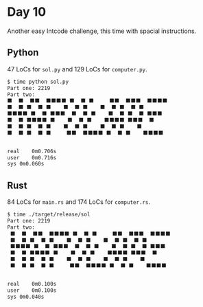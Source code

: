 # Day 10

Another easy Intcode challenge, this time with spacial instructions.

## Python

47 LoCs for `sol.py` and 129 LoCs for `computer.py`.

```bash
$ time python sol.py
Part one: 2219
Part two: 
⬛  ⬛  ⬛⬛  ⬛⬛⬛⬛ ⬛  ⬛ ⬛     ⬛⬛  ⬛⬛⬛  ⬛⬛⬛⬛
⬛  ⬛ ⬛  ⬛ ⬛    ⬛  ⬛ ⬛    ⬛  ⬛ ⬛  ⬛ ⬛   
⬛⬛⬛⬛ ⬛  ⬛ ⬛⬛⬛  ⬛  ⬛ ⬛    ⬛  ⬛ ⬛  ⬛ ⬛⬛⬛ 
⬛  ⬛ ⬛⬛⬛⬛ ⬛    ⬛  ⬛ ⬛    ⬛⬛⬛⬛ ⬛⬛⬛  ⬛   
⬛  ⬛ ⬛  ⬛ ⬛    ⬛  ⬛ ⬛    ⬛  ⬛ ⬛    ⬛   
⬛  ⬛ ⬛  ⬛ ⬛     ⬛⬛  ⬛⬛⬛⬛ ⬛  ⬛ ⬛    ⬛⬛⬛⬛


real	0m0.706s
user	0m0.716s
sys	0m0.060s
```



## Rust

84 LoCs for `main.rs` and 174 LoCs for `computer.rs`.

```bash
$ time ./target/release/sol
Part one: 2219
Part two: 
 ⬛  ⬛  ⬛⬛  ⬛⬛⬛⬛ ⬛  ⬛ ⬛     ⬛⬛  ⬛⬛⬛  ⬛⬛⬛⬛   
 ⬛  ⬛ ⬛  ⬛ ⬛    ⬛  ⬛ ⬛    ⬛  ⬛ ⬛  ⬛ ⬛      
 ⬛⬛⬛⬛ ⬛  ⬛ ⬛⬛⬛  ⬛  ⬛ ⬛    ⬛  ⬛ ⬛  ⬛ ⬛⬛⬛    
 ⬛  ⬛ ⬛⬛⬛⬛ ⬛    ⬛  ⬛ ⬛    ⬛⬛⬛⬛ ⬛⬛⬛  ⬛      
 ⬛  ⬛ ⬛  ⬛ ⬛    ⬛  ⬛ ⬛    ⬛  ⬛ ⬛    ⬛      
 ⬛  ⬛ ⬛  ⬛ ⬛     ⬛⬛  ⬛⬛⬛⬛ ⬛  ⬛ ⬛    ⬛⬛⬛⬛   


real	0m0.100s
user	0m0.100s
sys	0m0.040s
```
